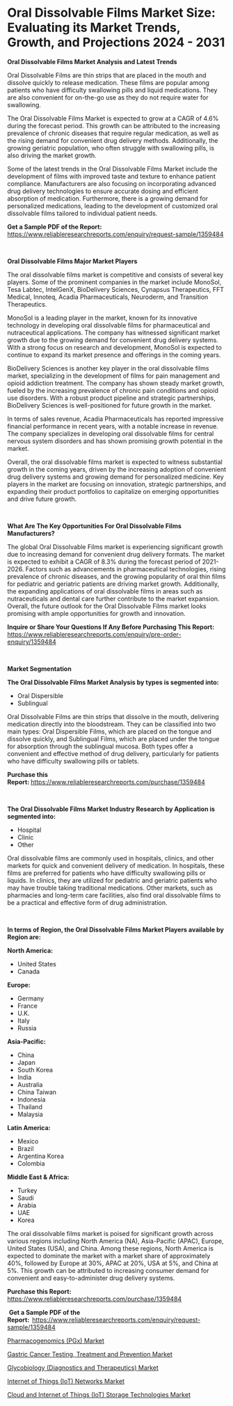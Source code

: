 <p><h1>Oral Dissolvable Films Market Size: Evaluating its Market Trends, Growth, and Projections 2024 - 2031</h1></p><p><strong>Oral Dissolvable Films Market Analysis and Latest Trends</strong></p>
<p><p>Oral Dissolvable Films are thin strips that are placed in the mouth and dissolve quickly to release medication. These films are popular among patients who have difficulty swallowing pills and liquid medications. They are also convenient for on-the-go use as they do not require water for swallowing.</p><p>The Oral Dissolvable Films Market is expected to grow at a CAGR of 4.6% during the forecast period. This growth can be attributed to the increasing prevalence of chronic diseases that require regular medication, as well as the rising demand for convenient drug delivery methods. Additionally, the growing geriatric population, who often struggle with swallowing pills, is also driving the market growth.</p><p>Some of the latest trends in the Oral Dissolvable Films Market include the development of films with improved taste and texture to enhance patient compliance. Manufacturers are also focusing on incorporating advanced drug delivery technologies to ensure accurate dosing and efficient absorption of medication. Furthermore, there is a growing demand for personalized medications, leading to the development of customized oral dissolvable films tailored to individual patient needs.</p></p>
<p><strong>Get a Sample PDF of the Report:&nbsp;</strong> <a href="https://www.reliableresearchreports.com/enquiry/request-sample/1359484">https://www.reliableresearchreports.com/enquiry/request-sample/1359484</a></p>
<p>&nbsp;</p>
<p><strong>Oral Dissolvable Films Major Market Players</strong></p>
<p><p>The oral dissolvable films market is competitive and consists of several key players. Some of the prominent companies in the market include MonoSol, Tesa Labtec, IntelGenX, BioDelivery Sciences, Cynapsus Therapeutics, FFT Medical, Innoteq, Acadia Pharmaceuticals, Neuroderm, and Transition Therapeutics.</p><p>MonoSol is a leading player in the market, known for its innovative technology in developing oral dissolvable films for pharmaceutical and nutraceutical applications. The company has witnessed significant market growth due to the growing demand for convenient drug delivery systems. With a strong focus on research and development, MonoSol is expected to continue to expand its market presence and offerings in the coming years.</p><p>BioDelivery Sciences is another key player in the oral dissolvable films market, specializing in the development of films for pain management and opioid addiction treatment. The company has shown steady market growth, fueled by the increasing prevalence of chronic pain conditions and opioid use disorders. With a robust product pipeline and strategic partnerships, BioDelivery Sciences is well-positioned for future growth in the market.</p><p>In terms of sales revenue, Acadia Pharmaceuticals has reported impressive financial performance in recent years, with a notable increase in revenue. The company specializes in developing oral dissolvable films for central nervous system disorders and has shown promising growth potential in the market.</p><p>Overall, the oral dissolvable films market is expected to witness substantial growth in the coming years, driven by the increasing adoption of convenient drug delivery systems and growing demand for personalized medicine. Key players in the market are focusing on innovation, strategic partnerships, and expanding their product portfolios to capitalize on emerging opportunities and drive future growth.</p></p>
<p>&nbsp;</p>
<p><strong>What Are The Key Opportunities For Oral Dissolvable Films Manufacturers?</strong></p>
<p><p>The global Oral Dissolvable Films market is experiencing significant growth due to increasing demand for convenient drug delivery formats. The market is expected to exhibit a CAGR of 8.3% during the forecast period of 2021-2026. Factors such as advancements in pharmaceutical technologies, rising prevalence of chronic diseases, and the growing popularity of oral thin films for pediatric and geriatric patients are driving market growth. Additionally, the expanding applications of oral dissolvable films in areas such as nutraceuticals and dental care further contribute to the market expansion. Overall, the future outlook for the Oral Dissolvable Films market looks promising with ample opportunities for growth and innovation.</p></p>
<p><strong>Inquire or Share Your Questions If Any Before Purchasing This Report:</strong> <a href="https://www.reliableresearchreports.com/enquiry/pre-order-enquiry/1359484">https://www.reliableresearchreports.com/enquiry/pre-order-enquiry/1359484</a></p>
<p>&nbsp;</p>
<p><strong>Market Segmentation</strong></p>
<p><strong>The Oral Dissolvable Films Market Analysis by types is segmented into:</strong></p>
<p><ul><li>Oral Dispersible</li><li>Sublingual</li></ul></p>
<p><p>Oral Dissolvable Films are thin strips that dissolve in the mouth, delivering medication directly into the bloodstream. They can be classified into two main types: Oral Dispersible Films, which are placed on the tongue and dissolve quickly, and Sublingual Films, which are placed under the tongue for absorption through the sublingual mucosa. Both types offer a convenient and effective method of drug delivery, particularly for patients who have difficulty swallowing pills or tablets.</p></p>
<p><strong>Purchase this Report:&nbsp;</strong><a href="https://www.reliableresearchreports.com/purchase/1359484">https://www.reliableresearchreports.com/purchase/1359484</a></p>
<p>&nbsp;</p>
<p><strong>The Oral Dissolvable Films Market Industry Research by Application is segmented into:</strong></p>
<p><ul><li>Hospital</li><li>Clinic</li><li>Other</li></ul></p>
<p><p>Oral dissolvable films are commonly used in hospitals, clinics, and other markets for quick and convenient delivery of medication. In hospitals, these films are preferred for patients who have difficulty swallowing pills or liquids. In clinics, they are utilized for pediatric and geriatric patients who may have trouble taking traditional medications. Other markets, such as pharmacies and long-term care facilities, also find oral dissolvable films to be a practical and effective form of drug administration.</p></p>
<p>&nbsp;</p>
<p><strong>In terms of Region, the Oral Dissolvable Films Market Players available by Region are:</strong></p>
<p>
    <p> <strong> North America: </strong>
        <ul>
            <li>United States</li>
            <li>Canada</li>
        </ul>
        </p> 
    <p> <strong> Europe: </strong>
        <ul>
            <li>Germany</li>
            <li>France</li>
            <li>U.K.</li>
            <li>Italy</li>
            <li>Russia</li>
        </ul>
        </p> 
    <p> <strong> Asia-Pacific: </strong>
        <ul>
            <li>China</li>
            <li>Japan</li>
            <li>South Korea</li>
            <li>India</li>
            <li>Australia</li>
            <li>China Taiwan</li>
            <li>Indonesia</li>
            <li>Thailand</li>
            <li>Malaysia</li>
        </ul>
        </p> 
    <p> <strong> Latin America: </strong>
        <ul>
            <li>Mexico</li>
            <li>Brazil</li>
            <li>Argentina Korea</li>
            <li>Colombia</li>
        </ul>
        </p> 
    <p> <strong> Middle East & Africa: </strong>
        <ul>
            <li>Turkey</li>
            <li>Saudi</li>
            <li>Arabia</li>
            <li>UAE</li>
            <li>Korea</li>
        </ul>
    </p>
    </p>
<p><p>The oral dissolvable films market is poised for significant growth across various regions including North America (NA), Asia-Pacific (APAC), Europe, United States (USA), and China. Among these regions, North America is expected to dominate the market with a market share of approximately 40%, followed by Europe at 30%, APAC at 20%, USA at 5%, and China at 5%. This growth can be attributed to increasing consumer demand for convenient and easy-to-administer drug delivery systems.</p></p>
<p><strong>Purchase this Report: </strong><a href="https://www.reliableresearchreports.com/purchase/1359484">https://www.reliableresearchreports.com/purchase/1359484</a></p>
<p>&nbsp;<strong>Get a Sample PDF of the Report:&nbsp;&nbsp;</strong><a href="https://www.reliableresearchreports.com/enquiry/request-sample/1359484">https://www.reliableresearchreports.com/enquiry/request-sample/1359484</a></p>
<p><strong></strong></p>
<p><p><a href="https://medium.com/@kaneebert/decoding-pharmacogenomics-pgx-market-metrics-market-share-trends-and-growth-patterns-024b58fab3bb">Pharmacogenomics (PGx) Market</a></p><p><a href="https://medium.com/@kaneebert/gastric-cancer-testing-treatment-and-prevention-market-size-cagr-trends-2024-2030-4c6d186f5844">Gastric Cancer Testing, Treatment and Prevention Market</a></p><p><a href="https://medium.com/@kaneebert/glycobiology-diagnostics-and-therapeutics-market-insights-into-market-cagr-market-trends-and-f3e9ea4c41be">Glycobiology (Diagnostics and Therapeutics) Market</a></p><p><a href="https://medium.com/@kaneebert/internet-of-things-iot-networks-market-the-key-to-successful-business-strategy-forecast-till-2def56f577c7">Internet of Things (IoT) Networks Market</a></p><p><a href="https://medium.com/@kaneebert/analyzing-cloud-and-internet-of-things-iot-storage-technologies-market-global-industry-b0f0ac01426f">Cloud and Internet of Things (IoT) Storage Technologies Market</a></p></p>